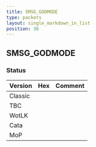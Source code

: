 ```yaml
---
title: SMSG_GODMODE
type: packets
layout: single_markdown_in_list
position: 36
---
```


## SMSG_GODMODE

### Status

Version | Hex | Comment
---------- | ---------- | ---------- 
Classic |  |  
TBC |  |  
WotLK |  |  
Cata |  |  
MoP |  |  